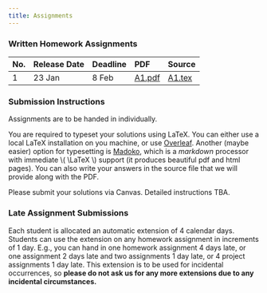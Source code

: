 ```yaml
---
title: Assignments
---
```


### Written Homework Assignments

| **No.** | **Release Date** | **Deadline** | **PDF** | **Source** |
|:--------|:-----------------|:-------------|:--------|:-----------|
|  1  | 23 Jan | 8 Feb | [A1.pdf](https://github.com/CPEN432/cpen432.github.io/blob/main/resources/gujarati-assignments/A1.pdf) | [A1.tex](https://github.com/CPEN432/cpen432.github.io/blob/main/resources/gujarati-assignments/A1.tex) |

### Submission Instructions

Assignments are to be handed in individually.

You are required to typeset your solutions using LaTeX. You can either use a local LaTeX installation on you machine, or use [Overleaf](https://www.overleaf.com/). Another (maybe easier) option for typesetting is [Madoko](https://www.madoko.net/), which is a _markdown_ processor with immediate \\( \LaTeX \\) support (it produces beautiful pdf and html pages). You can also write your answers in the source file that we will provide along with the PDF.

Please submit your solutions via Canvas. Detailed instructions TBA.

### Late Assignment Submissions

Each student is allocated an automatic extension of 4 calendar days. Students can use the extension on any homework assignment in increments of 1 day. E.g., you can hand in one homework assignment 4 days late, or one assignment 2 days late and two assignments 1 day late, or 4 project assignments 1 day late. This extension is to be used for incidental occurrences, so **please do not ask us for any more extensions due to any incidental circumstances.**

<!-- ### Written Assignments -->

<!--  | **No.** | **Handout** | **Due** | **Link** |  -->
<!-- |:---:|:-------:|:---:|:----:|:----:| -->
<!-- |  1  |  Jan 29       |  Feb 10, 11:59 p.m.   |  [WA1](http://cpen432.github.io/assignments/cpen432w21-wa1.pdf)    | -->
<!-- |  2  |  Feb 26       |  Mar 6, 11:59 p.m.   |  [WA2](http://cpen432.github.io/assignments/cpen432-wa2.pdf) | -->
<!-- |  3  |  Mar 21       |  April 1, 11:59 p.m.   |  [WA3](https://www.dropbox.com/s/xtsidg09vikipmo/cpen432-wa3.pdf?dl=0) | -->
<!-- |  4  |  April 3       |  April 11, 11:59 p.m.   |  [WA4](https://www.dropbox.com/s/3wp8fjqlzxbnf4p/cpen432-wa4.pdf?dl=0) | -->


<!-- ### Policies and Submission Instructions -->
<!-- * Assignments are to be handed in individually;  -->
<!-- * You are required to typeset your solutions, preferrably using \\( \LaTeX \\). You can either use a local \\( \LaTeX \\) installation on you machine, or the web-based [ShareLaTeX](https://www.sharelatex.com). Another (maybe easier) option for typesetting is [Madoko](https://www.madoko.net/), which is a _markdown_ processor with immediate \\( \LaTeX \\) support (it produces beautiful pdf and html pages); -->
<!-- * You will be submitting your typeset solutions to gradescope; -->
<!-- * You may discuss solutions with your colleagues, but the final write-up should be your own.  -->
